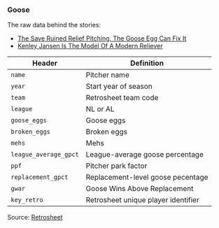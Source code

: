 ### Goose

The raw data behind the stories:
* [The Save Ruined Relief Pitching. The Goose Egg Can Fix It](https://fivethirtyeight.com/features/goose-egg-new-save-stat-relief-pitchers/)
* [Kenley Jansen Is The Model Of A Modern Reliever](https://fivethirtyeight.com/features/kenley-jansen-is-the-model-of-a-modern-reliever/)


Header | Definition
---|---------
`name` | Pitcher name
`year` | Start year of season
`team` | Retrosheet team code
`league` | NL or AL
`goose_eggs` | Goose eggs
`broken_eggs` | Broken eggs
`mehs` | Mehs
`league_average_gpct` | League-average goose percentage
`ppf` | Pitcher park factor
`replacement_gpct` | Replacement-level goose pecentage
`gwar` | Goose Wins Above Replacement
`key_retro` | Retrosheet unique player identifier

Source: [Retrosheet](http://www.retrosheet.org/)
